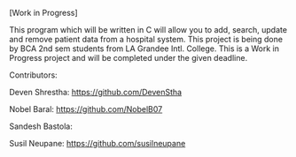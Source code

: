 [Work in Progress]

This program which will be written in C will allow you to add, search, update and remove patient data from a hospital system.
This project is being done by BCA 2nd sem students from LA Grandee Intl. College.
This is a Work in Progress project and will be completed under the given deadline.

Contributors:

Deven Shrestha: https://github.com/DevenStha

Nobel Baral: https://github.com/NobelB07

Sandesh Bastola: 

Susil Neupane: https://github.com/susilneupane

